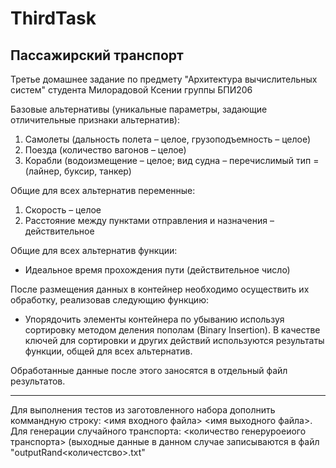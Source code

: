# ThirdTask
## Пассажирский транспорт
Третье домашнее задание по предмету "Архитектура вычислительных систем" студента Милорадовой Ксении группы БПИ206

Базовые альтернативы (уникальные параметры, задающие отличительные признаки
альтернатив):
1. Самолеты (дальность полета – целое, грузоподъемность – целое)
2. Поезда (количество вагонов – целое)
3. Корабли (водоизмещение – целое; вид судна – перечислимый тип = (лайнер, буксир, танкер)
   
Общие для всех альтернатив переменные:
1. Скорость – целое
2. Расстояние между пунктами отправления и назначения – действительное
   
Общие для всех альтернатив функции:
- Идеальное время прохождения пути (действительное число)

После размещения данных в контейнер необходимо осуществить их обработку, реализовав следующию функцию:
- Упорядочить элементы контейнера по убыванию используя сортировку методом деления
пополам (Binary Insertion). В качестве ключей для сортировки и других действий используются
результаты функции, общей для всех альтернатив.

Обработанные данные после этого заносятся в отдельный файл
результатов.

***
Для выполнения тестов из заготовленного набора дополнить коммандную строку: <имя входного файла> <имя выходного файла>.
Для генерации случайного транспорта: <количество генеруроеиого транспорта> (выходные данные в данном случае записываются в файл "outputRand<количестсво>.txt"
